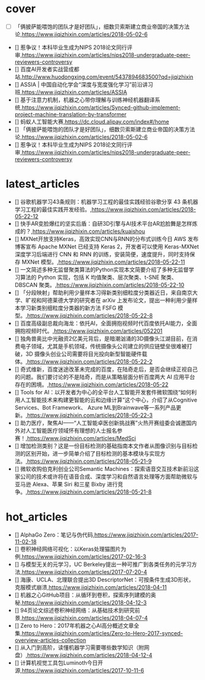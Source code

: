 cover
======

* [ ] 「俩披萨能喂饱的团队才是好团队」，细数贝索斯建立商业帝国的决策方法论,https://www.jiqizhixin.com/articles/2018-05-02-6
* [] 惹争议！本科毕业生成为NIPS 2018论文同行评审,https://www.jiqizhixin.com/articles/nips2018-undergraduate-peer-reviewers-controversy
* [] 百度AI开发者实战营成都站,http://www.huodongxing.com/event/5437894683500?qd=jiqizhixin
* [] ASSIA | 中国自动化学会“深度与宽度强化学习”前沿讲习班,https://www.jiqizhixin.com/articles/ASSIA
* [] 基于注意力机制，机器之心带你理解与训练神经机器翻译系统,https://www.jiqizhixin.com/articles/Synced-github-implement-project-machine-translation-by-transformer
* [] 蚂蚁人工智能大赛,https://dc.cloud.alipay.com/index#/home
* [] 「俩披萨能喂饱的团队才是好团队」，细数贝索斯建立商业帝国的决策方法论,https://www.jiqizhixin.com/articles/2018-05-02-6
* [] 惹争议！本科毕业生成为NIPS 2018论文同行评审,https://www.jiqizhixin.com/articles/nips2018-undergraduate-peer-reviewers-controversy

latest_articles
===============

* [] 谷歌机器学习43条规则：机器学习工程的最佳实践经验谷歌分享 43 条机器学习工程的最佳实践开发经验。,https://www.jiqizhixin.com/articles/2018-05-22-12
* [] 快手AR变脸爆红的坚实后盾：自研3D引擎与AI技术平台AR尬脸舞是怎样炼成的？,https://www.jiqizhixin.com/articles/kuaishou
* [] MXNet开放支持Keras，高效实现CNN与RNN的分布式训练今日 AWS 发布博客宣布 Apache MXNet 已经支持 Keras 2，开发者可以使用 Keras-MXNet 深度学习后端进行 CNN 和 RNN 的训练，安装简便，速度提升，同时支持保存 MXNet 模型。,https://www.jiqizhixin.com/articles/2018-05-22-11
* [] 一文简述多种无监督聚类算法的Python实现本文简要介绍了多种无监督学习算法的 Python 实现，包括 K 均值聚类、层次聚类、t-SNE 聚类、DBSCAN 聚类。,https://www.jiqizhixin.com/articles/2018-05-22-10
* [] 「分段映射」帮助利用少量样本习得新类别细粒度分类器近日，来自南京大学、旷视和阿德莱德大学的研究者在 arXiv 上发布论文，提出一种利用少量样本学习新类别细粒度分类器的新方法 FSFG 模型。,https://www.jiqizhixin.com/articles/2018-05-22-8
* [] 百度高级副总裁向海龙：依托AI，全面拥抱视频时代百度依托AI能力，全面拥抱视频时代。,https://www.jiqizhixin.com/articles/052201
* [] 独角兽奥比中光融资2亿美元背后，是暗潮汹涌的3D摄像头江湖目前，在消费电子领域，尤其是手机领域，传统摄像头公司建立的供应链壁垒很难被打破，3D 摄像头创业公司需要将目光投向新型智能硬件载体。,https://www.jiqizhixin.com/articles/2018-05-22-2
* [] 奇式维新，百度迷途改革未完成的百度，在陆奇走后，是否会继续正视自己的问题。我们要讨论的不是陆奇，而是从策略层面分析百度两大 AI 应用平台存在的困境。,https://www.jiqizhixin.com/articles/2018-05-22
* [] Tools for AI：以开发者为中心的全平台人工智能开发套件微软围绕“如何利用人工智能技术来构建更智能的云和边缘计算”这个中心，介绍了从Cognitive Services、Bot Framework、 Azure ML到Brainwave等一系列产品更新。,https://www.jiqizhixin.com/articles/2018-05-22-3
* [] 助力医疗，聚焦AI——“人工智能卓医创新挑战赛”火热开赛组委会诚邀国内外对人工智能医疗领域怀有理想的人士报名参赛！,https://www.jiqizhixin.com/articles/MedSci
* [] 增加检测类别？这是一份目标检测的基础指南本文作者从图像识别与目标检测的区别开始，进一步简单介绍了目标检测的基本模块与实现方法。,https://www.jiqizhixin.com/articles/2018-05-21-9
* [] 微软收购伯克利创业公司Semantic Machines：探索语音交互技术新前沿这家公司的技术或许将在语音合成、深度学习和自然语言处理等方面帮助微软与亚马逊 Alexa、苹果 Siri 和三星 Bixby 进行竞争。,https://www.jiqizhixin.com/articles/2018-05-21-8

hot_articles
============

* [] AlphaGo Zero：笔记与伪代码,https://www.jiqizhixin.com/articles/2017-11-02-18
* [] 卷积神经网络可视化：以Keras处理猫图片为例,https://www.jiqizhixin.com/articles/2017-02-16-3
* [] 与模型无关的元学习，UC Berkeley提出一种可推广到各类任务的元学习方法,https://www.jiqizhixin.com/articles/2017-07-20-4
* [] 海康、UCLA、北理联合提出3D DescriptorNet：可按条件生成3D形状，克服模式崩溃,https://www.jiqizhixin.com/articles/2018-04-11
* [] 机器之心GitHub项目：从循环到卷积，探索序列建模的奥秘,https://www.jiqizhixin.com/articles/2018-04-12-3
* [] 94页论文综述卷积神经网络：从基础技术到研究前景,https://www.jiqizhixin.com/articles/2018-04-07-4
* [] Zero to Hero：2017年机器之心AI高分概述文章全集,https://www.jiqizhixin.com/articles/Zero-to-Hero-2017-synced-overview-articles-collection
* [] 从入门到高阶，读懂机器学习需要哪些数学知识（附网盘）,https://www.jiqizhixin.com/articles/2018-04-12-4
* [] 计算机视觉工具包Luminoth今日开源,https://www.jiqizhixin.com/articles/2017-10-11-6

